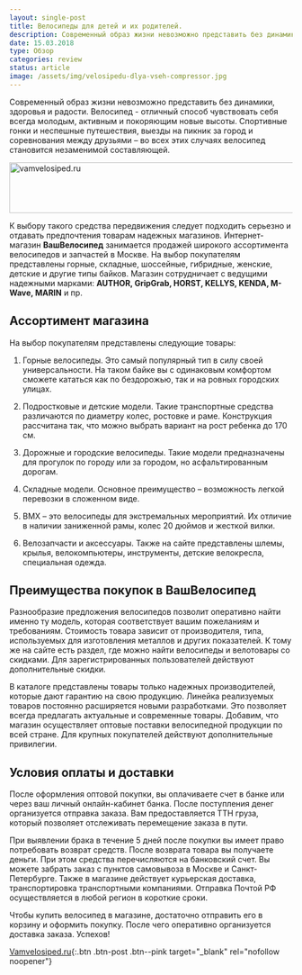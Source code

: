 ```yaml
---
layout: single-post
title: Велосипеды для детей и их родителей.
description: Современный образ жизни невозможно представить без динамики, здоровья и радости. Велосипед - это кайф.
date: 15.03.2018
type: Обзор
categories: review
status: article
image: /assets/img/velosipedu-dlya-vseh-compressor.jpg
---
```


<div class="post-block">

Современный образ жизни невозможно представить без динамики, здоровья и радости. Велосипед - отличный способ чувствовать себя всегда молодым, активным и покоряющим новые высоты. Спортивные гонки и неспешные путешествия, выезды на пикник за город и соревнования между друзьями – во всех этих случаях велосипед становится незаменимой составляющей.

<!-- admitad.banner: 5xjkb39s32baaff9d7dd8148c2f462 vamvelosiped.ru -->
<a class="ad-h" target="_blank" rel="nofollow" href="https://ad.admitad.com/g/5xjkb39s32baaff9d7dd8148c2f462/?i=4"><img width="728" height="90" border="0" src="https://ad.admitad.com/b/5xjkb39s32baaff9d7dd8148c2f462/" alt="vamvelosiped.ru"/></a>
<!-- /admitad.banner -->

К выбору такого средства передвижения следует подходить серьезно и отдавать предпочтения товарам надежных магазинов. Интернет-магазин **ВашВелосипед** занимается продажей широкого ассортимента велосипедов и запчастей в Москве. На выбор покупателям представлены горные, складные, шоссейные, гибридные, женские, детские и другие типы байков. Магазин сотрудничает с ведущими надежными марками: **AUTHOR, GripGrab, HORST, KELLYS, KENDA, M-Wave, MARIN** и пр.

## Ассортимент магазина

На выбор покупателям представлены следующие товары:

1. Горные велосипеды. Это самый популярный тип в силу своей универсальности. На таком байке вы с одинаковым комфортом сможете кататься как по бездорожью, так и на ровных городских улицах.

2. Подростковые и детские модели. Такие транспортные средства различаются по диаметру колес, ростовке и раме. Конструкция рассчитана так, что можно выбрать вариант на рост ребенка до 170 см.

3. Дорожные и городские велосипеды. Такие модели предназначены для прогулок по городу или за городом, но асфальтированным дорогам.

4. Складные модели. Основное преимущество – возможность легкой перевозки в сложенном виде.

5. ВМХ – это велосипеды для экстремальных мероприятий. Их отличие в наличии заниженной рамы, колес 20 дюймов и жесткой вилки.

6. Велозапчасти и аксессуары. Также на сайте представлены шлемы, крылья, велокомпьютеры, инструменты, детские велокресла, специальная одежда.

## Преимущества покупок в **ВашВелосипед**

Разнообразие предложения велосипедов позволит оперативно найти именно ту модель, которая соответствует вашим пожеланиям и требованиям. Стоимость товара зависит от производителя, типа, используемых для изготовления металлов и других показателей.  К тому же на сайте есть раздел, где можно найти велосипеды и велотовары со скидками. Для зарегистрированных пользователей действуют дополнительные скидки.

В каталоге представлены товары только надежных производителей, которые дают гарантию на свою продукцию. Линейка реализуемых товаров постоянно расширяется новыми разработками. Это позволяет всегда предлагать актуальные и современные товары. Добавим, что магазин осуществляет оптовые поставки велосипедной продукции по всей стране. Для крупных покупателей действуют дополнительные привилегии.

## Условия оплаты и доставки

После оформления оптовой покупки, вы оплачиваете счет в банке или через ваш личный онлайн-кабинет банка. После поступления денег организуется отправка заказа. Вам предоставляется ТТН груза, который позволяет отслеживать перемещение заказа в пути.

При выявлении брака в течение 5 дней после покупки вы имеет право потребовать возврат средств. После возврата товара вы получаете деньги. При этом средства перечисляются на банковский счет.
Вы можете забрать заказ с пунктов самовывоза в Москве и Санкт-Петербурге. Также в магазине действует курьерская доставка, транспортировка транспортными компаниями. Отправка Почтой РФ осуществляется в любой регион в короткие сроки.

Чтобы купить велосипед в магазине, достаточно отправить его в корзину и оформить покупку. После чего оперативно организуется доставка заказа. Успехов!

[Vamvelosiped.ru](https://ad.admitad.com/g/0eayrbpvrkbaaff9d7dd8148c2f462/){:.btn .btn-post .btn--pink target="_blank" rel="nofollow noopener"}

</div><!-- /.post-block -->